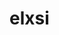 # elxsi

<!---
<gcc/config/elxsi/elxsi.adoc> (3.1)

#define CPP_PREDEFINES "-Delxsi -Dunix -Asystem=unix -Acpu=elxsi -Amachine=elxsi"
--->